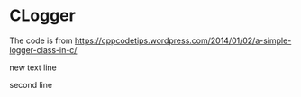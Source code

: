 # CLogger

The code is from https://cppcodetips.wordpress.com/2014/01/02/a-simple-logger-class-in-c/

new text line

second line
